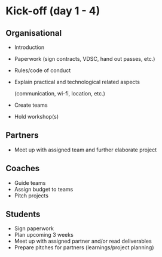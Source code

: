 # Kick-off \(day 1 - 4\)

## Organisational

* Introduction
* Paperwork \(sign contracts, VDSC, hand out passes, etc.\)
* Rules/code of conduct
* Explain practical and technological related aspects

  \(communication, wi-fi, location, etc.\)

* Create teams
* Hold workshop\(s\)

## Partners

* Meet up with assigned team and further elaborate project

## Coaches

* Guide teams
* Assign budget to teams
* Pitch projects

## Students

* Sign paperwork
* Plan upcoming 3 weeks
* Meet up with assigned partner and/or read deliverables
* Prepare pitches for partners \(learnings/project planning\)



